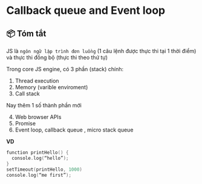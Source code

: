 # Callback queue and Event loop
## 📦 Tóm tắt
JS là `ngôn ngữ lập trình đơn luồng` (1 câu lệnh được thực thi tại 1 thời điểm) và thực thi đồng bộ (thực thi theo thứ tự)

Trong core JS engine, có 3 phần (stack) chính:

1. Thread execution
2. Memory (varible enviroment)
3. Call stack

Nay thêm 1 số thành phần mới 

4. Web browser APIs
5. Promise 
6. Event loop, callback queue , micro stack queue

**VD**
```swift
function printHello() {
  console.log(“hello”);
}
setTimeout(printHello, 1000)
console.log(“me first”);
```


